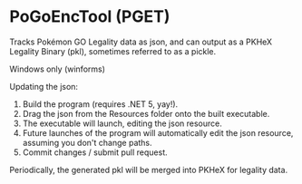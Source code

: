 # PoGoEncTool (PGET)
Tracks Pokémon GO Legality data as json, and can output as a PKHeX Legality Binary (pkl), sometimes referred to as a pickle.

Windows only (winforms)

Updating the json:
1. Build the program (requires .NET 5, yay!).
2. Drag the json from the Resources folder onto the built executable.
3. The executable will launch, editing the json resource.
4. Future launches of the program will automatically edit the json resource, assuming you don't change paths.
5. Commit changes / submit pull request.

Periodically, the generated pkl will be merged into PKHeX for legality data.
